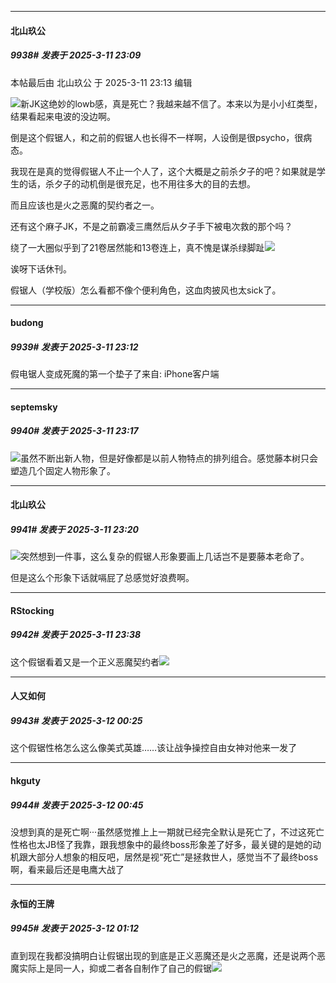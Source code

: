 ﻿
*****

####  北山玖公  
##### 9938#       发表于 2025-3-11 23:09

 本帖最后由 北山玖公 于 2025-3-11 23:13 编辑 

<img src="https://static.saraba1st.com/image/smiley/face2017/067.png" referrerpolicy="no-referrer">新JK这绝妙的lowb感，真是死亡？我越来越不信了。本来以为是小小红类型，结果看起来电波的没边啊。

倒是这个假锯人，和之前的假锯人也长得不一样啊，人设倒是很psycho，很病态。

我现在是真的觉得假锯人不止一个人了，这个大概是之前杀夕子的吧？如果就是学生的话，杀夕子的动机倒是很充足，也不用往多大的目的去想。

而且应该也是火之恶魔的契约者之一。

还有这个麻子JK，不是之前霸凌三鹰然后从夕子手下被电次救的那个吗？

绕了一大圈似乎到了21卷居然能和13卷连上，真不愧是谋杀绿脚趾<img src="https://static.saraba1st.com/image/smiley/face2017/067.png" referrerpolicy="no-referrer">

诶呀下话休刊。

假锯人（学校版）怎么看都不像个便利角色，这血肉披风也太sick了。

*****

####  budong  
##### 9939#       发表于 2025-3-11 23:12

假电锯人变成死魔的第一个垫子了来自: iPhone客户端


*****

####  septemsky  
##### 9940#       发表于 2025-3-11 23:17

<img src="https://static.saraba1st.com/image/smiley/face2017/009.gif" referrerpolicy="no-referrer">虽然不断出新人物，但是好像都是以前人物特点的排列组合。感觉藤本树只会塑造几个固定人物形象了。


*****

####  北山玖公  
##### 9941#       发表于 2025-3-11 23:20

<img src="https://static.saraba1st.com/image/smiley/face2017/067.png" referrerpolicy="no-referrer">突然想到一件事，这么复杂的假锯人形象要画上几话岂不是要藤本老命了。

但是这么个形象下话就嗝屁了总感觉好浪费啊。


*****

####  RStocking  
##### 9942#       发表于 2025-3-11 23:38

这个假锯看着又是一个正义恶魔契约者<img src="https://static.saraba1st.com/image/smiley/face2017/067.png" referrerpolicy="no-referrer">


*****

####  人又如何  
##### 9943#       发表于 2025-3-12 00:25

这个假锯性格怎么这么像美式英雄……该让战争操控自由女神对他来一发了


*****

####  hkguty  
##### 9944#       发表于 2025-3-12 00:45

没想到真的是死亡啊···虽然感觉推上上一期就已经完全默认是死亡了，不过这死亡性格也太JB怪了我靠，跟我想象中的最终boss形象差了好多，最关键的是她的动机跟大部分人想象的相反吧，居然是视“死亡”是拯救世人，感觉当不了最终boss啊，看来最后还是电鹰大战了


*****

####  永恒的王牌  
##### 9945#       发表于 2025-3-12 01:12

直到现在我都没搞明白让假锯出现的到底是正义恶魔还是火之恶魔，还是说两个恶魔实际上是同一人，抑或二者各自制作了自己的假锯<img src="https://static.saraba1st.com/image/smiley/face2017/018.png" referrerpolicy="no-referrer">

